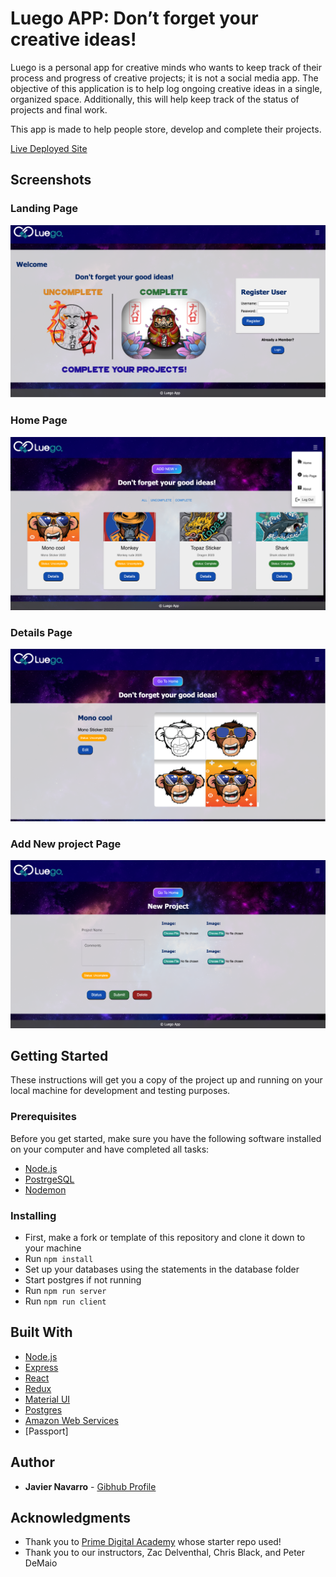 # Luego APP: Don’t forget your creative ideas! 

Luego is a personal app for creative minds who wants to keep track of their process and progress of creative projects; it is not a social media app. The objective of this application is to help log ongoing creative ideas in a single, organized space. Additionally, this will help keep track of the status of projects and final work.

This app is made to help people store, develop and complete their projects. 

[Live Deployed Site](https://obscure-falls-63223-89065279287d.herokuapp.com/)

## Screenshots

### Landing Page
![Landing Page Luego APP](public/images/landing.png "Landing Page Luego APP")

### Home Page 
![Home Page Luego APP](public/images/home.png "Home Page Luego APP")

### Details Page
![Details page of a project in Luego APP](public/images/project.png "Details page of a project in Luego APP")

### Add New project Page
![Add New project Page in Luego APP](public/images/upload.png "Add New project Page in Luego APP")

## Getting Started

These instructions will get you a copy of the project up and running on your local machine for development and testing purposes.

### Prerequisites

Before you get started, make sure you have the following software installed on your computer and have completed all tasks:

- [Node.js](https://nodejs.org/en/)
- [PostrgeSQL](https://www.postgresql.org/)
- [Nodemon](https://nodemon.io/)

### Installing

* First, make a fork or template of this repository and clone it down to your machine
* Run `npm install`
* Set up your databases using the statements in the database folder
* Start postgres if not running
* Run `npm run server`
* Run `npm run client`

## Built With

* [Node.js](https://nodejs.org/en/)
* [Express](https://expressjs.com/)
* [React](https://react.dev/)
* [Redux](https://redux.js.org/)
* [Material UI](https://mui.com/)
* [Postgres](https://www.postgresql.org/)
* [Amazon Web Services](https://aws.amazon.com/)
* [Passport]

## Author

* **Javier Navarro** - [Gibhub Profile](https://github.com/Javierna182)

## Acknowledgments

* Thank you to [Prime Digital Academy](https://www.primeacademy.io/) whose starter repo used!
* Thank you to our instructors, Zac Delventhal, Chris Black, and Peter DeMaio

